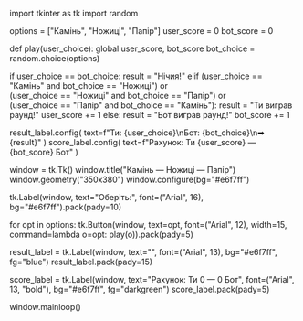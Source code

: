 import tkinter as tk
import random

options = ["Камінь", "Ножиці", "Папір"]
user_score = 0
bot_score = 0

def play(user_choice):
    global user_score, bot_score
    bot_choice = random.choice(options)

  if user_choice == bot_choice:
        result = "Нічия!"
    elif (user_choice == "Камінь" and bot_choice == "Ножиці") or \
         (user_choice == "Ножиці" and bot_choice == "Папір") or \
         (user_choice == "Папір" and bot_choice == "Камінь"):
        result = "Ти виграв раунд!"
        user_score += 1
    else:
        result = "Бот виграв раунд!"
        bot_score += 1

  result_label.config(
        text=f"Ти: {user_choice}\nБот: {bot_choice}\n➡ {result}"
    )
    score_label.config(
        text=f"Рахунок: Ти {user_score} — {bot_score} Бот"
    )

window = tk.Tk()
window.title("Камінь — Ножиці — Папір")
window.geometry("350x380")
window.configure(bg="#e6f7ff")

tk.Label(window, text="Оберіть:", font=("Arial", 16), bg="#e6f7ff").pack(pady=10)

for opt in options:
    tk.Button(window, text=opt, font=("Arial", 12), width=15, command=lambda o=opt: play(o)).pack(pady=5)

result_label = tk.Label(window, text="", font=("Arial", 13), bg="#e6f7ff", fg="blue")
result_label.pack(pady=15)

score_label = tk.Label(window, text="Рахунок: Ти 0 — 0 Бот", font=("Arial", 13, "bold"), bg="#e6f7ff", fg="darkgreen")
score_label.pack(pady=5)

window.mainloop()
